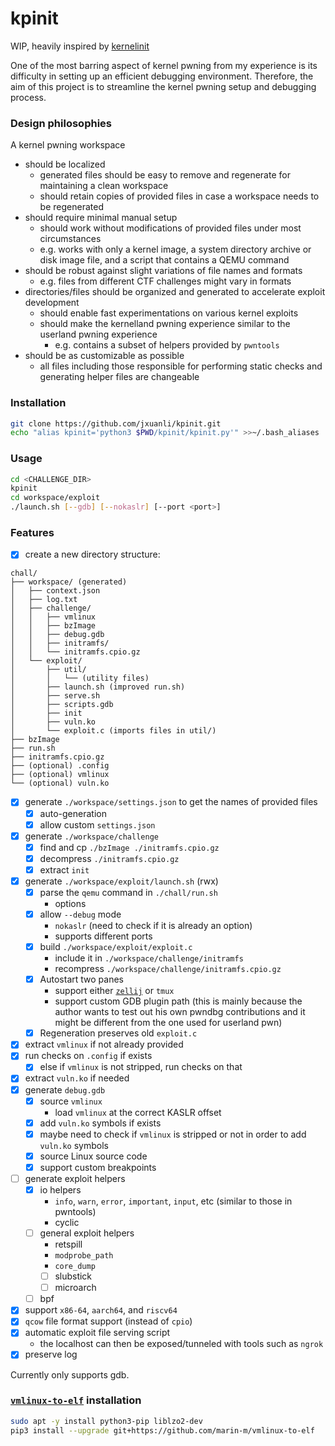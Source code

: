 # kpinit

WIP, heavily inspired by [kernelinit](https://github.com/Myldero/kernelinit)

One of the most barring aspect of kernel pwning from my experience is its difficulty in setting up an efficient debugging environment. Therefore, the aim of this project is to streamline the kernel pwning setup and debugging process.

### Design philosophies

A kernel pwning workspace
- should be localized
  - generated files should be easy to remove and regenerate for maintaining a clean workspace
  - should retain copies of provided files in case a workspace needs to be regenerated
- should require minimal manual setup
  - should work without modifications of provided files under most circumstances
  - e.g. works with only a kernel image, a system directory archive or disk image file, and a script that contains a QEMU command
- should be robust against slight variations of file names and formats
  - e.g. files from different CTF challenges might vary in formats
- directories/files should be organized and generated to accelerate exploit development
  - should enable fast experimentations on various kernel exploits
  - should make the kernelland pwning experience similar to the userland pwning experience
    - e.g. contains a subset of helpers provided by `pwntools`
- should be as customizable as possible
  - all files including those responsible for performing static checks and generating helper files are changeable

### Installation

```bash
git clone https://github.com/jxuanli/kpinit.git
echo "alias kpinit='python3 $PWD/kpinit/kpinit.py'" >>~/.bash_aliases
```

### Usage
```bash
cd <CHALLENGE_DIR>
kpinit
cd workspace/exploit
./launch.sh [--gdb] [--nokaslr] [--port <port>]
```


### Features
- [x] create a new directory structure: 
```
chall/
├── workspace/ (generated)
│   ├── context.json
│   ├── log.txt
│   ├── challenge/
│   │   ├── vmlinux
│   │   ├── bzImage
│   │   ├── debug.gdb
│   │   ├── initramfs/
│   │   └── initramfs.cpio.gz
│   └── exploit/
│       ├── util/
│       │   └── (utility files)
│       ├── launch.sh (improved run.sh)
│       ├── serve.sh
│       ├── scripts.gdb
│       ├── init
│       ├── vuln.ko
│       └── exploit.c (imports files in util/)
├── bzImage
├── run.sh
├── initramfs.cpio.gz
├── (optional) .config
├── (optional) vmlinux
└── (optional) vuln.ko
```
- [x] generate `./workspace/settings.json` to get the names of provided files
  - [x] auto-generation
  - [x] allow custom `settings.json`
- [x] generate `./workspace/challenge`
  - [x] find and cp `./bzImage ./initramfs.cpio.gz`
  - [x] decompress `./initramfs.cpio.gz`
  - [x] extract `init`
- [x] generate `./workspace/exploit/launch.sh` (rwx)
  - [x] parse the `qemu` command in `./chall/run.sh`
    - options 
  - [x] allow `--debug` mode
    - `nokaslr` (need to check if it is already an option)
    - supports different ports
  - [x] build `./workspace/exploit/exploit.c`
    - include it in `./workspace/challenge/initramfs`
    - recompress `./workspace/challenge/initramfs.cpio.gz` 
  - [x] Autostart two panes
    - support either [`zellij`](https://github.com/zellij-org/zellij) or `tmux`
    - support custom GDB plugin path (this is mainly because the author wants to test out his own pwndbg contributions and it might be different from the one used for userland pwn)
  - [x] Regeneration preserves old `exploit.c`
- [x] extract `vmlinux` if not already provided
- [x] run checks on `.config` if exists
  - [x] else if `vmlinux` is not stripped, run checks on that
- [x] extract `vuln.ko` if needed 
- [x] generate `debug.gdb`
  - [x] source `vmlinux`
    - load `vmlinux` at the correct KASLR offset
  - [x] add `vuln.ko` symbols if exists
  - [x] maybe need to check if `vmlinux` is stripped or not in order to add `vuln.ko` symbols 
  - [x] source Linux source code
  - [x] support custom breakpoints
- [ ] generate exploit helpers
  - [x] io helpers
    - `info`, `warn`, `error`, `important`, `input`, etc (similar to those in pwntools)
    - cyclic
  - [ ] general exploit helpers
    - retspill
    - `modprobe_path`
    - `core_dump`
    - [ ] slubstick
    - [ ] microarch
  - [ ] bpf
- [x] support `x86-64`, `aarch64`, and `riscv64`
- [x] `qcow` file format support (instead of `cpio`)
- [x] automatic exploit file serving script
  - the localhost can then be exposed/tunneled with tools such as `ngrok`
- [x] preserve log

Currently only supports gdb.

### [`vmlinux-to-elf`](https://github.com/marin-m/vmlinux-to-elf) installation
```bash
sudo apt -y install python3-pip liblzo2-dev
pip3 install --upgrade git+https://github.com/marin-m/vmlinux-to-elf
```
